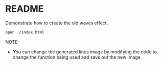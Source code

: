 # README

Demonstrate how to create the old waves effect.

```sh
open ./index.html
```

NOTE:

* You can change the generated lines image by modifying the code to change the function being used and save out the new image.
